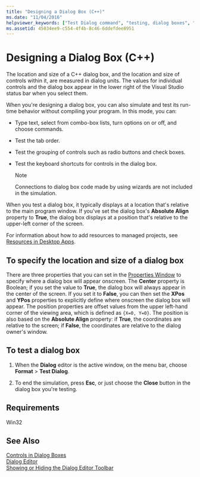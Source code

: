 ```yaml
---
title: "Designing a Dialog Box (C++)"
ms.date: "11/04/2016"
helpviewer_keywords: ["Test Dialog command", "testing, dialog boxes", "dialog boxes [C++], testing", "dialog boxes [C++], size", "dialog boxes [C++], positioning"]
ms.assetid: 45034ee9-c554-4f4b-8c46-6ddefdee8951
---
```

# Designing a Dialog Box (C++)

The location and size of a C++ dialog box, and the location and size of controls within it, are measured in dialog units. The values for individual controls and the dialog box appear in the lower right of the Visual Studio status bar when you select them.

When you're designing a dialog box, you can also simulate and test its run-time behavior without compiling your program. In this mode, you can:

- Type text, select from combo-box lists, turn options on or off, and choose commands.

- Test the tab order.

- Test the grouping of controls such as radio buttons and check boxes.

- Test the keyboard shortcuts for controls in the dialog box.

   > [!NOTE]
   > Connections to dialog box code made by using wizards are not included in the simulation.

When you test a dialog box, it typically displays at a location that's relative to the main program window. If you've set the dialog box's **Absolute Align** property to **True**, the dialog box displays at a position that's relative to the upper-left corner of the screen.

For information about how to add resources to managed projects, see [Resources in Desktop Apps](/dotnet/framework/resources/index).

## To specify the location and size of a dialog box

There are three properties that you can set in the [Properties Window](/visualstudio/ide/reference/properties-window) to specify where a dialog box will appear onscreen. The **Center** property is Boolean; if you set the value to **True**, the dialog box will always appear in the center of the screen. If you set it to **False**, you can then set the **XPos** and **YPos** properties to explicitly define where onscreen the dialog box will appear. The position properties are offset values from the upper left-hand corner of the viewing area, which is defined as `{X=0, Y=0}`. The position is also based on the **Absolute Align** property: if **True**, the coordinates are relative to the screen; if **False**, the coordinates are relative to the dialog owner's window.

## To test a dialog box

1. When the **Dialog** editor is the active window, on the menu bar, choose **Format** > **Test Dialog**.

1. To end the simulation, press **Esc**, or just choose the **Close** button in the dialog box you're testing.

## Requirements

Win32

## See Also

[Controls in Dialog Boxes](../windows/controls-in-dialog-boxes.md)<br/>
[Dialog Editor](../windows/dialog-editor.md)<br/>
[Showing or Hiding the Dialog Editor Toolbar](../windows/showing-or-hiding-the-dialog-editor-toolbar.md)